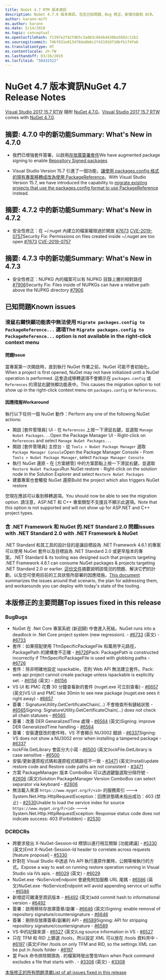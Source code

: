 ```yaml
---
title: NuGet 4.7 RTM 版本資訊
description: NuGet 4.7.0 版本資訊，包含已知問題、Bug 修正、新增功能和 DCR。
author: karann-msft
ms.author: karann
ms.date: 5/14/2018
ms.topic: conceptual
ms.openlocfilehash: f1397e2f42fd65c3a883c864bd430ba5892c12b2
ms.sourcegitcommit: 74bf831e013470da8b0c1f43193df10bfb1f4fe6
ms.translationtype: HT
ms.contentlocale: zh-TW
ms.lasthandoff: 03/26/2019
ms.locfileid: "58432522"
---
```

# <a name="nuget-47-release-notes"></a><span data-ttu-id="c9228-103">NuGet 4.7 版本資訊</span><span class="sxs-lookup"><span data-stu-id="c9228-103">NuGet 4.7 Release Notes</span></span>

<span data-ttu-id="c9228-104">[Visual Studio 2017 15.7 RTW](https://www.visualstudio.com/news/releasenotes/vs2017-relnotes) 隨附 [NuGet 4.7.0](https://dist.nuget.org/win-x86-commandline/v4.7.0/nuget.exe)。</span><span class="sxs-lookup"><span data-stu-id="c9228-104">[Visual Studio 2017 15.7 RTW](https://www.visualstudio.com/news/releasenotes/vs2017-relnotes) comes with [NuGet 4.7.0](https://dist.nuget.org/win-x86-commandline/v4.7.0/nuget.exe).</span></span>

## <a name="summary-whats-new-in-470"></a><span data-ttu-id="c9228-105">摘要: 4.7.0 中的新功能</span><span class="sxs-lookup"><span data-stu-id="c9228-105">Summary: What's New in 4.7.0</span></span>

* <span data-ttu-id="c9228-106">我們已增強套件簽署，以啟用[存放庫簽署套件](https://github.com/NuGet/Home/wiki/Repository-Signatures)</span><span class="sxs-lookup"><span data-stu-id="c9228-106">We have augmented package signing to enable [Repository Signed packages](https://github.com/NuGet/Home/wiki/Repository-Signatures)</span></span>

* <span data-ttu-id="c9228-107">Visual Studio Version 15.7 引進了一個功能，[讓使用 packages.config 格式的現有專案移轉成改為使用 PackageReference](https://docs.microsoft.com/en-us/nuget/reference/migrate-packages-config-to-package-reference)。</span><span class="sxs-lookup"><span data-stu-id="c9228-107">With Visual Studio Version 15.7, we have introduced the capability to [migrate existing projects that use the packages.config format to use PackageReference](https://docs.microsoft.com/en-us/nuget/reference/migrate-packages-config-to-package-reference) instead.</span></span>

## <a name="summary-whats-new-in-472"></a><span data-ttu-id="c9228-108">摘要: 4.7.2 中的新功能</span><span class="sxs-lookup"><span data-stu-id="c9228-108">Summary: What's New in 4.7.2</span></span>

* <span data-ttu-id="c9228-109">安全性修正：在 ~/.nuget 內建立的檔案權限過於開放 [#7673](https://github.com/NuGet/Home/issues/7673) [CVE-2019-0757](https://portal.msrc.microsoft.com/en-us/security-guidance/advisory/CVE-2019-0757)</span><span class="sxs-lookup"><span data-stu-id="c9228-109">Security Fix: Permissions on files created inside ~/.nuget are too open [#7673](https://github.com/NuGet/Home/issues/7673) [CVE-2019-0757](https://portal.msrc.microsoft.com/en-us/security-guidance/advisory/CVE-2019-0757)</span></span>

## <a name="summary-whats-new-in-473"></a><span data-ttu-id="c9228-110">摘要: 4.7.3 中的新功能</span><span class="sxs-lookup"><span data-stu-id="c9228-110">Summary: What's New in 4.7.3</span></span>

* <span data-ttu-id="c9228-111">安全性修正：NUPKG 內的檔案可以有 NUPKG 目錄上層的相對路徑 [#7906](https://github.com/NuGet/Home/issues/7906)</span><span class="sxs-lookup"><span data-stu-id="c9228-111">Security Fix: Files inside of NUPKGs can have a relative path above the NUPKG directory [#7906](https://github.com/NuGet/Home/issues/7906)</span></span>

## <a name="known-issues"></a><span data-ttu-id="c9228-112">已知問題</span><span class="sxs-lookup"><span data-stu-id="c9228-112">Known issues</span></span>

### <a name="the-migrate-packagesconfig-to-packagereference-option-is-not-available-in-the-right-click-context-menu"></a><span data-ttu-id="c9228-113">滑鼠右鍵快顯功能表中無法使用 `Migrate packages.config to PackageReference...` 選項</span><span class="sxs-lookup"><span data-stu-id="c9228-113">The `Migrate packages.config to PackageReference...` option is not available in the right-click context menu</span></span>

#### <a name="issue"></a><span data-ttu-id="c9228-114">問題</span><span class="sxs-lookup"><span data-stu-id="c9228-114">Issue</span></span>

<span data-ttu-id="c9228-115">當專案第一次開啟時，直到執行 NuGet 作業之前，NuGet 可能不會初始化。</span><span class="sxs-lookup"><span data-stu-id="c9228-115">When a project is first opened, NuGet may not have initialized until a NuGet operation is performed.</span></span> <span data-ttu-id="c9228-116">這會造成移轉選項不會顯示在 `packages.config` 或 `References` 的滑鼠右鍵快顯功能表中。</span><span class="sxs-lookup"><span data-stu-id="c9228-116">This causes the migration option to not show up in the right-click context menu on `packages.config` or `References`.</span></span>

#### <a name="workaround"></a><span data-ttu-id="c9228-117">因應措施</span><span class="sxs-lookup"><span data-stu-id="c9228-117">Workaround</span></span>

<span data-ttu-id="c9228-118">執行以下任何一個 NuGet 動作：</span><span class="sxs-lookup"><span data-stu-id="c9228-118">Perform any one of the following NuGet actions:</span></span>
* <span data-ttu-id="c9228-119">開啟 [套件管理員] UI - 在 `References` 上按一下滑鼠右鍵，並選取 `Manage NuGet Packages...`</span><span class="sxs-lookup"><span data-stu-id="c9228-119">Open the Package Manager UI - Right-click on `References` and select `Manage NuGet Packages...`</span></span>
* <span data-ttu-id="c9228-120">開啟 [套件管理員] 主控台 - 從 `Tools > NuGet Package Manager` 選取 `Package Manager Console`</span><span class="sxs-lookup"><span data-stu-id="c9228-120">Open the Package Manager Console - From `Tools > NuGet Package Manager`, select `Package Manager Console`</span></span>
* <span data-ttu-id="c9228-121">執行 NuGet 還原 - 在 [方案總管] 中的方案節點上按一下滑鼠右鍵，並選取 `Restore NuGet Packages`</span><span class="sxs-lookup"><span data-stu-id="c9228-121">Run NuGet restore - Right-click on the solution node in the Solution Explorer and select `Restore NuGet Packages`</span></span>
* <span data-ttu-id="c9228-122">建置專案也會觸發 NuGet 還原</span><span class="sxs-lookup"><span data-stu-id="c9228-122">Build the project which also triggers NuGet restore</span></span>

<span data-ttu-id="c9228-123">您現在應該可以看到移轉選項。</span><span class="sxs-lookup"><span data-stu-id="c9228-123">You should now be able to see the migration option.</span></span> <span data-ttu-id="c9228-124">請注意，ASP.NET 和 C++ 專案類型不支援且不顯示此選項。</span><span class="sxs-lookup"><span data-stu-id="c9228-124">Note that this option is not supported and will not show up for ASP.NET and C++ project types.</span></span>

### <a name="issues-with-net-standard-20-with-net-framework--nuget"></a><span data-ttu-id="c9228-125">含 .NET Framework 和 NuGet 的.NET Standard 2.0 問題</span><span class="sxs-lookup"><span data-stu-id="c9228-125">Issues with .NET Standard 2.0 with .NET Framework & NuGet</span></span>

<span data-ttu-id="c9228-126">.NET Standard 和其工具的設計目的是讓目標設為 .NET Framework 4.6.1 的專案可以使用 NuGet 套件以及目標設為 .NET Standard 2.0 或更早版本的專案。</span><span class="sxs-lookup"><span data-stu-id="c9228-126">.NET Standard & its tooling was designed such that projects targeting .NET Framework 4.6.1 can consume NuGet packages & projects targeting .NET Standard 2.0 or earlier.</span></span> <span data-ttu-id="c9228-127">[這份文件](https://github.com/dotnet/standard/issues/481)摘要說明該情況的問題、解決它們的計劃，以及您可使用目前的工具狀態所部署的因應措施。</span><span class="sxs-lookup"><span data-stu-id="c9228-127">[This document](https://github.com/dotnet/standard/issues/481) summarizes the issues around that scenario, the plan for addressing them, and workarounds you can deploy with today's state of the tooling.</span></span>

## <a name="top-issues-fixed-in-this-release"></a><span data-ttu-id="c9228-128">本版修正的主要問題</span><span class="sxs-lookup"><span data-stu-id="c9228-128">Top issues fixed in this release</span></span>

### <a name="bugs"></a><span data-ttu-id="c9228-129">Bug</span><span class="sxs-lookup"><span data-stu-id="c9228-129">Bugs</span></span>

* <span data-ttu-id="c9228-130">NuGet 在 .Net Core 專案系統 (新迴歸) 中會進入死結。</span><span class="sxs-lookup"><span data-stu-id="c9228-130">NuGet runs into a deadlock in .Net Core project system (new regression).</span></span><span data-ttu-id="c9228-131"> - [#6733](https://github.com/NuGet/Home/issues/6733) \(英文\)</span><span class="sxs-lookup"><span data-stu-id="c9228-131"> - [#6733](https://github.com/NuGet/Home/issues/6733)</span></span>
* <span data-ttu-id="c9228-132">套件：如果搭配使用 TfmSpecificPackageFile 和萬用字元路徑，PackagePath 的建構會不正確 - [#6726](https://github.com/NuGet/Home/issues/6726)</span><span class="sxs-lookup"><span data-stu-id="c9228-132">Pack: PackagePath is constructed incorrectly if TfmSpecificPackageFile is used with globbing paths - [#6726](https://github.com/NuGet/Home/issues/6726)</span></span>
* <span data-ttu-id="c9228-133">套件：除非明確地設定 ispackable，否則 Web API 無法建立套件。</span><span class="sxs-lookup"><span data-stu-id="c9228-133">Pack: web api project cannot create package unless ispackable is explicitly set.</span></span><span data-ttu-id="c9228-134"> - [#6156](https://github.com/NuGet/Home/issues/6156) \(英文\)</span><span class="sxs-lookup"><span data-stu-id="c9228-134"> - [#6156](https://github.com/NuGet/Home/issues/6156)</span></span>
* <span data-ttu-id="c9228-135">VS UI 和 PMC 花費 30 分鐘查看新的套件 (nuget.exe 可立刻查看) - [#6657](https://github.com/NuGet/Home/issues/6657) \(英文\)</span><span class="sxs-lookup"><span data-stu-id="c9228-135">VS UI and PMC take 30min to see new package (nuget.exe sees it right away) - [#6657](https://github.com/NuGet/Home/issues/6657)</span></span>
* <span data-ttu-id="c9228-136">簽署：SignatureUtility.GetCertificateChain(...) 不會檢查所有鏈結狀態 - [#6565](https://github.com/NuGet/Home/issues/6565)</span><span class="sxs-lookup"><span data-stu-id="c9228-136">Signing:  SignatureUtility.GetCertificateChain(...) does not check all chain statuses - [#6565](https://github.com/NuGet/Home/issues/6565)</span></span>
* <span data-ttu-id="c9228-137">簽署：改善 DER GeneralizedTime 處理 - [#6564](https://github.com/NuGet/Home/issues/6564) \(英文\)</span><span class="sxs-lookup"><span data-stu-id="c9228-137">Signing:  improve DER GeneralizedTime handling - [#6564](https://github.com/NuGet/Home/issues/6564)</span></span>
* <span data-ttu-id="c9228-138">簽署：安裝遭竄改的套件時，VS 不會顯示 NU3002 錯誤 - [#6337](https://github.com/NuGet/Home/issues/6337)</span><span class="sxs-lookup"><span data-stu-id="c9228-138">Signing: VS does not show a NU3002 error when installing a tampered package - [#6337](https://github.com/NuGet/Home/issues/6337)</span></span>
* <span data-ttu-id="c9228-139">lockFile.GetLibrary 會區分大小寫 - [#6500](https://github.com/NuGet/Home/issues/6500) \(英文\)</span><span class="sxs-lookup"><span data-stu-id="c9228-139">lockFile.GetLibrary is case sensitive - [#6500](https://github.com/NuGet/Home/issues/6500)</span></span>
* <span data-ttu-id="c9228-140">安裝/更新還原程式碼和還原程式碼路徑不一致 - [#3471](https://github.com/NuGet/Home/issues/3471) \(英文\)</span><span class="sxs-lookup"><span data-stu-id="c9228-140">Install/update restore code and Restore code paths are not consistent - [#3471](https://github.com/NuGet/Home/issues/3471)</span></span>
* <span data-ttu-id="c9228-141">方案 PackageManager 版本 ComboBox 可以透過鍵盤選取分隔符號 - [#2606](https://github.com/NuGet/Home/issues/2606) \(英文\)</span><span class="sxs-lookup"><span data-stu-id="c9228-141">Solution PackageManager Version ComboBox can select separator via keyboard - [#2606](https://github.com/NuGet/Home/issues/2606)</span></span>
* <span data-ttu-id="c9228-142">無法載入來源 `https://www.myget.org/F/<id>` 的服務索引 ---> System.Net.Http.HttpRequestException：回應狀態碼未指出成功：403 (禁止) - [#2530](https://github.com/NuGet/Home/issues/2530)</span><span class="sxs-lookup"><span data-stu-id="c9228-142">Unable to load the service index for source `https://www.myget.org/F/<id>` ---> System.Net.Http.HttpRequestException: Response status code does not indicate success: 403 (Forbidden) - [#2530](https://github.com/NuGet/Home/issues/2530)</span></span>

### <a name="dcrs"></a><span data-ttu-id="c9228-143">DCR</span><span class="sxs-lookup"><span data-stu-id="c9228-143">DCRs</span></span>

* <span data-ttu-id="c9228-144">跨要求發出 X-NuGet-Session-Id 標頭以進行相互關聯 [功能建議] - [#5330](https://github.com/NuGet/Home/issues/5330) \(英文\)</span><span class="sxs-lookup"><span data-stu-id="c9228-144">Emit X-NuGet-Session-Id header to correlate across requests [feature proposal] - [#5330](https://github.com/NuGet/Home/issues/5330)</span></span>
* <span data-ttu-id="c9228-145">針對在 Visual Studio 中透過 IVs API 執行還原作業時，公開等候執行的方式。</span><span class="sxs-lookup"><span data-stu-id="c9228-145">Expose a way to wait on running restore operation running in Visual Studio via IVs apis.</span></span><span data-ttu-id="c9228-146"> - [#6029](https://github.com/NuGet/Home/issues/6029) \(英文\)</span><span class="sxs-lookup"><span data-stu-id="c9228-146"> - [#6029](https://github.com/NuGet/Home/issues/6029)</span></span>
* <span data-ttu-id="c9228-147">NuGet.exe -NoServiceEndpoint 會避免附加服務 URL 尾碼 - [#6586](https://github.com/NuGet/Home/issues/6586) \(英文\)</span><span class="sxs-lookup"><span data-stu-id="c9228-147">NuGet.exe -NoServiceEndpoint will avoid appending service url suffix - [#6586](https://github.com/NuGet/Home/issues/6586)</span></span>
* <span data-ttu-id="c9228-148">新增認可雜湊至資訊版本 - [#6492](https://github.com/NuGet/Home/issues/6492) \(英文\)</span><span class="sxs-lookup"><span data-stu-id="c9228-148">add commit hash to informational version - [#6492](https://github.com/NuGet/Home/issues/6492)</span></span>
* <span data-ttu-id="c9228-149">簽署：啟用移除存放庫簽章/副署 - [#6646](https://github.com/NuGet/Home/issues/6646) \(英文\)</span><span class="sxs-lookup"><span data-stu-id="c9228-149">Signing:  enable removal of repository signature/countersignature - [#6646](https://github.com/NuGet/Home/issues/6646)</span></span>
* <span data-ttu-id="c9228-150">簽署：刪除存放庫簽章/副署的 API - [#6589](https://github.com/NuGet/Home/issues/6589)</span><span class="sxs-lookup"><span data-stu-id="c9228-150">Signing:  API for stripping repository signature/countersignature - [#6589](https://github.com/NuGet/Home/issues/6589)</span></span>
* <span data-ttu-id="c9228-151">VS 中的記錄來源 - [#6527](https://github.com/NuGet/Home/issues/6527) \(英文\)</span><span class="sxs-lookup"><span data-stu-id="c9228-151">Log source information in VS - [#6527](https://github.com/NuGet/Home/issues/6527)</span></span>
* <span data-ttu-id="c9228-152">只在 TFM 和 RID 上篩選 /tools，所以設定 XML 可以放在 /tools 資料夾中 - [#6197](https://github.com/NuGet/Home/issues/6197) \(英文\)</span><span class="sxs-lookup"><span data-stu-id="c9228-152">Filter /tools on only TFM and RID, so the settings XML can be put in /tools folder - [#6197](https://github.com/NuGet/Home/issues/6197)</span></span>
* <span data-ttu-id="c9228-153">當 Pack 命令排除開頭為 . 的檔案時發出警告</span><span class="sxs-lookup"><span data-stu-id="c9228-153">Warn when Pack command excludes a file that starts with .</span></span><span data-ttu-id="c9228-154">  - [#3308](https://github.com/NuGet/Home/issues/3308) \(英文\)</span><span class="sxs-lookup"><span data-stu-id="c9228-154">  - [#3308](https://github.com/NuGet/Home/issues/3308)</span></span>

[<span data-ttu-id="c9228-155">本版修正的所有問題清單</span><span class="sxs-lookup"><span data-stu-id="c9228-155">List of all issues fixed in this release</span></span>](https://github.com/NuGet/Home/issues?q=is%3Aissue+is%3Aclosed+milestone%3A%224.7")
